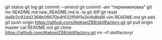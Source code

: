 git status
git log
git commit --amend
git commit -am "переименовка"
git mv README.md new_README.md
ls -la
git diff
git reset da6b2c92dd2368b08670b4f632f56f1e2e4b8b86
vim README.md
git add .
git push origin https://github.com/AlekseiZ88/skillfactory.git
git pull origin master
cat README.md
git clone https://github.com/AlekseiZ88/skillfactory.git
rm -rf skillfactory/
